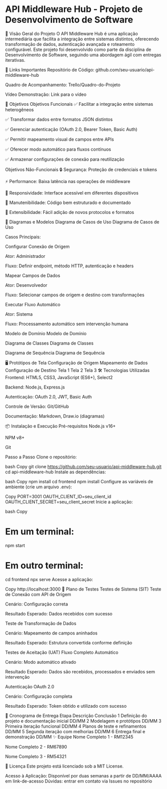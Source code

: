 # API Middleware Hub - Projeto de Desenvolvimento de Software
📌 Visão Geral do Projeto
O API Middleware Hub é uma aplicação intermediária que facilita a integração entre sistemas distintos, oferecendo transformação de dados, autenticação avançada e roteamento configurável. Este projeto foi desenvolvido como parte da disciplina de Desenvolvimento de Software, seguindo uma abordagem ágil com entregas iterativas.

🔗 Links Importantes
Repositório de Código: github.com/seu-usuario/api-middleware-hub

Quadro de Acompanhamento: Trello/Quadro-do-Projeto

Vídeo Demonstração: Link para o vídeo

🎯 Objetivos
Objetivos Funcionais
✅ Facilitar a integração entre sistemas heterogêneos

✅ Transformar dados entre formatos JSON distintos

✅ Gerenciar autenticação (OAuth 2.0, Bearer Token, Basic Auth)

✅ Permitir mapeamento visual de campos entre APIs

✅ Oferecer modo automático para fluxos contínuos

✅ Armazenar configurações de conexão para reutilização

Objetivos Não-Funcionais
🔒 Segurança: Proteção de credenciais e tokens

⚡ Performance: Baixa latência nas operações de middleware

📱 Responsividade: Interface acessível em diferentes dispositivos

🔄 Manutenibilidade: Código bem estruturado e documentado

🧩 Extensibilidade: Fácil adição de novos protocolos e formatos

📐 Diagramas e Modelos
Diagrama de Casos de Uso
Diagrama de Casos de Uso

Casos Principais:

Configurar Conexão de Origem

Ator: Administrador

Fluxo: Definir endpoint, método HTTP, autenticação e headers

Mapear Campos de Dados

Ator: Desenvolvedor

Fluxo: Selecionar campos de origem e destino com transformações

Executar Fluxo Automático

Ator: Sistema

Fluxo: Processamento automático sem intervenção humana

Modelo de Domínio
Modelo de Domínio

Diagrama de Classes
Diagrama de Classes

Diagrama de Sequência
Diagrama de Sequência

🖥️ Protótipos de Tela
Configuração de Origem	Mapeamento de Dados	Configuração de Destino
Tela 1	Tela 2	Tela 3
🛠️ Tecnologias Utilizadas
Frontend: HTML5, CSS3, JavaScript (ES6+), Select2

Backend: Node.js, Express.js

Autenticação: OAuth 2.0, JWT, Basic Auth

Controle de Versão: Git/GitHub

Documentação: Markdown, Draw.io (diagramas)

📦 Instalação e Execução
Pré-requisitos
Node.js v16+

NPM v8+

Git

Passo a Passo
Clone o repositório:

bash
Copy
git clone https://github.com/seu-usuario/api-middleware-hub.git
cd api-middleware-hub
Instale as dependências:

bash
Copy
npm install
cd frontend
npm install
Configure as variáveis de ambiente (crie um arquivo .env):

Copy
PORT=3001
OAUTH_CLIENT_ID=seu_client_id
OAUTH_CLIENT_SECRET=seu_client_secret
Inicie a aplicação:

bash
Copy
# Em um terminal:
npm start

# Em outro terminal:
cd frontend
npx serve
Acesse a aplicação:

Copy
http://localhost:3000
🧪 Plano de Testes
Testes de Sistema (SIT)
Teste de Conexão com API de Origem

Cenário: Configuração correta

Resultado Esperado: Dados recebidos com sucesso

Teste de Transformação de Dados

Cenário: Mapeamento de campos aninhados

Resultado Esperado: Estrutura convertida conforme definição

Testes de Aceitação (UAT)
Fluxo Completo Automático

Cenário: Modo automático ativado

Resultado Esperado: Dados são recebidos, processados e enviados sem intervenção

Autenticação OAuth 2.0

Cenário: Configuração completa

Resultado Esperado: Token obtido e utilizado com sucesso

📅 Cronograma de Entrega
Etapa	Descrição	Conclusão
1	Definição do projeto e documentação inicial	DD/MM
2	Modelagem e protótipos	DD/MM
3	Primeira iteração funcional	DD/MM
4	Planos de teste e refinamentos	DD/MM
5	Segunda iteração com melhorias	DD/MM
6	Entrega final e demonstração	DD/MM
✨ Equipe
Nome Completo 1 - RM12345

Nome Completo 2 - RM67890

Nome Completo 3 - RM54321

📝 Licença
Este projeto está licenciado sob a MIT License.

Acesso à Aplicação: Disponível por duas semanas a partir de DD/MM/AAAA em link-de-acesso
Dúvidas: entrar em contato via Issues no repositório

